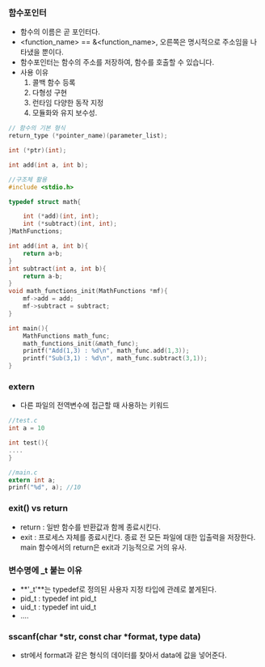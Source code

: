 ### 함수포인터
- 함수의 이름은 곧 포인터다.
- <function_name> == &<function_name>, 오른쪽은 명시적으로 주소임을 나타냈을 뿐이다. 
- 함수포인터는 함수의 주소를 저장하여, 함수를 호출할 수 있습니다.
- 사용 이유
    1. 콜백 함수 등록
    2. 다형성 구현
    3. 런타임 다양한 동작 지정
    4. 모듈화와 유지 보수성.
    
```c
// 함수의 기본 형식
return_type (*pointer_name)(parameter_list);

int (*ptr)(int);

int add(int a, int b);
```

```c
//구조체 활용
#include <stdio.h>

typedef struct math{

    int (*add)(int, int);
    int (*subtract)(int, int);
}MathFunctions;

int add(int a, int b){
    return a+b;
}
int subtract(int a, int b){
    return a-b;
}
void math_functions_init(MathFunctions *mf){
    mf->add = add;
    mf->subtract = subtract;
}

int main(){
    MathFunctions math_func;
    math_functions_init(&math_func);
    printf("Add(1,3) : %d\n", math_func.add(1,3));
    printf("Sub(3,1) : %d\n", math_func.subtract(3,1));
}

```

### extern
- 다른 파일의 전역변수에 접근할 때 사용하는 키워드
```c
//test.c
int a = 10

int test(){
....
}

//main.c
extern int a;
prinf("%d", a); //10
```

### exit() vs return
- return : 일반 함수를 반환값과 함께 종료시킨다.
- exit : 프로세스 자체를 종료시킨다. 종료 전 모든 파일에 대한 입출력을 저장한다. main 함수에서의 return은 exit과 기능적으로 거의 유사.

### 변수명에 _t 붙는 이유
- **'_t'**는 typedef로 정의된 사용자 지정 타입에 관례로 붙게된다.
- pid_t : typedef int pid_t
- uid_t : typedef int uid_t
- ....

### sscanf(char *str, const char *format, type data)
- str에서 format과 같은 형식의 데이터를 찾아서 data에 값을 넣어준다.

